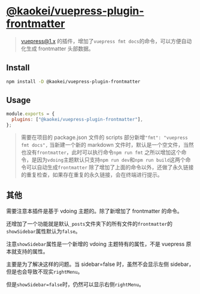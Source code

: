 # [@kaokei/vuepress-plugin-frontmatter](https://github.com/kaokei/vuepress-plugin-frontmatter)

> vuepress@1.x 的插件，增加了`vuepress fmt docs`的命令，可以方便自动化生成 frontmatter 头部数据。

## Install

```bash
npm install -D @kaokei/vuepress-plugin-frontmatter
```

## Usage

```javascript
module.exports = {
  plugins: ["@kaokei/vuepress-plugin-frontmatter"],
};
```

> 需要在项目的 package.json 文件的 scripts 部分新增`"fmt": "vuepress fmt docs",`
> 当新建一个新的 markdown 文件时，默认是一个空文件，当然也没有`frontmatter`，此时可以执行命令`npm run fmt`
> 之所以增加这个命令，是因为`vdoing`主题默认只支持`npm run dev`和`npm run build`这两个命令可以自动生成`frontmatter`
> 除了增加了上面的命令以外，还做了永久链接的重复检查，如果存在重复的永久链接，会在终端进行提示。

## 其他

需要注意本插件是基于 vdoing 主题的。除了新增加了 frontmatter 的命令。

还增加了一个功能就是默认`_posts`文件夹下的所有文件的`frontmatter`的`showSidebar`属性默认为`false`。

注意`showSidebar`属性是一个新增的 vdoing 主题特有的属性，不是 vuepress 原本就支持的属性。

主要是为了解决这样的问题。当 sidebar=false 时，虽然不会显示左侧 sidebar，但是也会导致不现实`rightMenu`。

但是`showSidebar=false`时，仍然可以显示右侧`rightMenu`。
